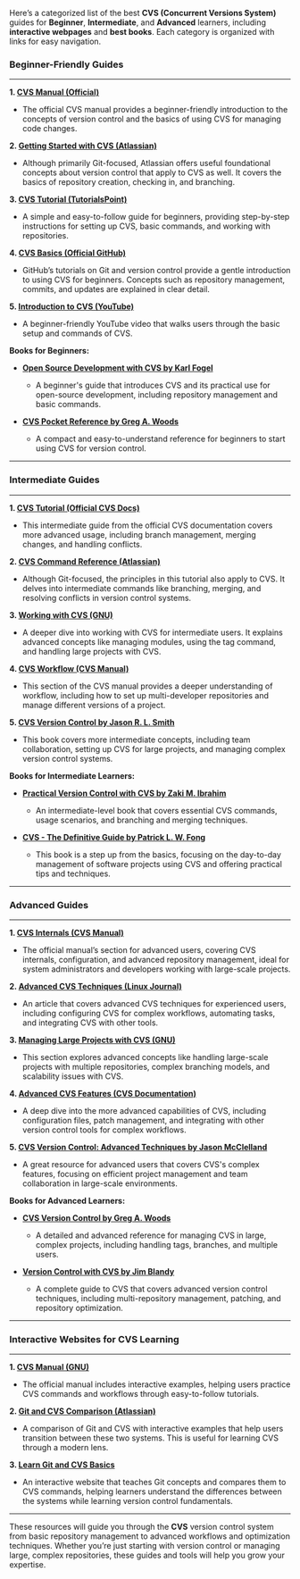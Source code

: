 Here’s a categorized list of the best **CVS (Concurrent Versions System)** guides for **Beginner**, **Intermediate**, and **Advanced** learners, including **interactive webpages** and **best books**. Each category is organized with links for easy navigation.

### **Beginner-Friendly Guides**
---
**1. [CVS Manual (Official)](https://www.nongnu.org/cvs/)**
   - The official CVS manual provides a beginner-friendly introduction to the concepts of version control and the basics of using CVS for managing code changes.

**2. [Getting Started with CVS (Atlassian)](https://www.atlassian.com/git/tutorials/learn-git-with-cvs)**
   - Although primarily Git-focused, Atlassian offers useful foundational concepts about version control that apply to CVS as well. It covers the basics of repository creation, checking in, and branching.

**3. [CVS Tutorial (TutorialsPoint)](https://www.tutorialspoint.com/cvs/index.htm)**
   - A simple and easy-to-follow guide for beginners, providing step-by-step instructions for setting up CVS, basic commands, and working with repositories.

**4. [CVS Basics (Official GitHub)](https://guides.github.com/)**
   - GitHub’s tutorials on Git and version control provide a gentle introduction to using CVS for beginners. Concepts such as repository management, commits, and updates are explained in clear detail.

**5. [Introduction to CVS (YouTube)](https://www.youtube.com/watch?v=q2wAl1k9W9I)**
   - A beginner-friendly YouTube video that walks users through the basic setup and commands of CVS.

**Books for Beginners:**
   - **[Open Source Development with CVS by Karl Fogel](https://www.amazon.com/Open-Source-Development-CVS-Karl/dp/0596003486)**
     - A beginner's guide that introduces CVS and its practical use for open-source development, including repository management and basic commands.
   
   - **[CVS Pocket Reference by Greg A. Woods](https://www.amazon.com/CVS-Pocket-Reference-Programming-Reference/dp/0596001490)**
     - A compact and easy-to-understand reference for beginners to start using CVS for version control.

---

### **Intermediate Guides**
---
**1. [CVS Tutorial (Official CVS Docs)](https://www.nongnu.org/cvs/)**
   - This intermediate guide from the official CVS documentation covers more advanced usage, including branch management, merging changes, and handling conflicts.

**2. [CVS Command Reference (Atlassian)](https://www.atlassian.com/git/tutorials/advanced/git-commands)**
   - Although Git-focused, the principles in this tutorial also apply to CVS. It delves into intermediate commands like branching, merging, and resolving conflicts in version control systems.

**3. [Working with CVS (GNU)](https://www.gnu.org/software/cvs/manual/cvs-1.12/cvs_2.html)**
   - A deeper dive into working with CVS for intermediate users. It explains advanced concepts like managing modules, using the tag command, and handling large projects with CVS.

**4. [CVS Workflow (CVS Manual)](https://www.nongnu.org/cvs/manual/cvs-1.12/cvs_4.html)**
   - This section of the CVS manual provides a deeper understanding of workflow, including how to set up multi-developer repositories and manage different versions of a project.

**5. [CVS Version Control by Jason R. L. Smith](https://www.amazon.com/CVS-Version-Control-Jason-Smith/dp/1904811775)**
   - This book covers more intermediate concepts, including team collaboration, setting up CVS for large projects, and managing complex version control systems.

**Books for Intermediate Learners:**
   - **[Practical Version Control with CVS by Zaki M. Ibrahim](https://www.amazon.com/Practical-Version-Control-CVS-Ibrahim/dp/0761538763)**
     - An intermediate-level book that covers essential CVS commands, usage scenarios, and branching and merging techniques.
   
   - **[CVS - The Definitive Guide by Patrick L. W. Fong](https://www.amazon.com/CVS-Definitive-Guide-Patrick-Fong/dp/0596002569)**
     - This book is a step up from the basics, focusing on the day-to-day management of software projects using CVS and offering practical tips and techniques.

---

### **Advanced Guides**
---
**1. [CVS Internals (CVS Manual)](https://www.nongnu.org/cvs/manual/cvs-1.12/cvs_9.html)**
   - The official manual’s section for advanced users, covering CVS internals, configuration, and advanced repository management, ideal for system administrators and developers working with large-scale projects.

**2. [Advanced CVS Techniques (Linux Journal)](https://www.linuxjournal.com/article/6422)**
   - An article that covers advanced CVS techniques for experienced users, including configuring CVS for complex workflows, automating tasks, and integrating CVS with other tools.

**3. [Managing Large Projects with CVS (GNU)](https://www.gnu.org/software/cvs/manual/cvs-1.12/cvs_11.html)**
   - This section explores advanced concepts like handling large-scale projects with multiple repositories, complex branching models, and scalability issues with CVS.

**4. [Advanced CVS Features (CVS Documentation)](https://www.nongnu.org/cvs/manual/cvs-1.12/cvs_12.html)**
   - A deep dive into the more advanced capabilities of CVS, including configuration files, patch management, and integrating with other version control tools for complex workflows.

**5. [CVS Version Control: Advanced Techniques by Jason McClelland](https://www.amazon.com/CVS-Version-Control-Techniques-McClelland/dp/1449312895)**
   - A great resource for advanced users that covers CVS's complex features, focusing on efficient project management and team collaboration in large-scale environments.

**Books for Advanced Learners:**
   - **[CVS Version Control by Greg A. Woods](https://www.amazon.com/CVS-Version-Control-Greg-Woods/dp/0596004899)**
     - A detailed and advanced reference for managing CVS in large, complex projects, including handling tags, branches, and multiple users.
   
   - **[Version Control with CVS by Jim Blandy](https://www.amazon.com/Version-Control-CVS-Jim-Blandy/dp/1565921482)**
     - A complete guide to CVS that covers advanced version control techniques, including multi-repository management, patching, and repository optimization.

---

### **Interactive Websites for CVS Learning**
---
**1. [CVS Manual (GNU)](https://www.nongnu.org/cvs/manual/cvs.html)**
   - The official manual includes interactive examples, helping users practice CVS commands and workflows through easy-to-follow tutorials.

**2. [Git and CVS Comparison (Atlassian)](https://www.atlassian.com/git/tutorials)**
   - A comparison of Git and CVS with interactive examples that help users transition between these two systems. This is useful for learning CVS through a modern lens.

**3. [Learn Git and CVS Basics](https://www.learn-git.org/)**
   - An interactive website that teaches Git concepts and compares them to CVS commands, helping learners understand the differences between the systems while learning version control fundamentals.

---

These resources will guide you through the **CVS** version control system from basic repository management to advanced workflows and optimization techniques. Whether you’re just starting with version control or managing large, complex repositories, these guides and tools will help you grow your expertise.